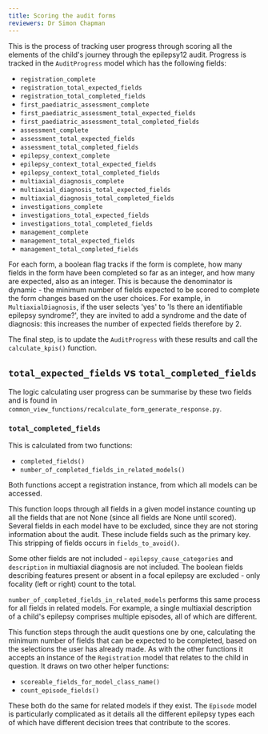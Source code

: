```yaml
---
title: Scoring the audit forms
reviewers: Dr Simon Chapman
---
```


This is the process of tracking user progress through scoring all the elements of the child's journey through the epilepsy12 audit. Progress is tracked in the `AuditProgress` model which has the following fields:

- `registration_complete`
- `registration_total_expected_fields`
- `registration_total_completed_fields`
- `first_paediatric_assessment_complete`
- `first_paediatric_assessment_total_expected_fields`
- `first_paediatric_assessment_total_completed_fields`
- `assessment_complete`
- `assessment_total_expected_fields`
- `assessment_total_completed_fields`
- `epilepsy_context_complete`
- `epilepsy_context_total_expected_fields`
- `epilepsy_context_total_completed_fields`
- `multiaxial_diagnosis_complete`
- `multiaxial_diagnosis_total_expected_fields`
- `multiaxial_diagnosis_total_completed_fields`
- `investigations_complete`
- `investigations_total_expected_fields`
- `investigations_total_completed_fields`
- `management_complete`
- `management_total_expected_fields`
- `management_total_completed_fields`

For each form, a boolean flag tracks if the form is complete, how many fields in the form have been completed so far as an integer, and how many are expected, also as an integer. This is because the denominator is dynamic - the minimum number of fields expected to be scored to complete the form changes based on the user choices. For example, in `MultiaxialDiagnosis`, if the user selects 'yes' to 'Is there an identifiable epilepsy syndrome?', they are invited to add a syndrome and the date of diagnosis: this increases the number of expected fields therefore by 2.

The final step, is to update the `AuditProgress` with these results and call the `calculate_kpis()` function.

## `total_expected_fields` vs `total_completed_fields`

The logic calculating user progress can be summarise by these two fields and is found in `common_view_functions/recalculate_form_generate_response.py`.

### `total_completed_fields`

This is calculated from two functions:

- `completed_fields()`
- `number_of_completed_fields_in_related_models()`

Both functions accept a registration instance, from which all models can be accessed.

This function loops through all fields in a given model instance counting up all the fields that are not None (since all fields are None until scored). Several fields in each model have to be excluded, since they are not storing information about the audit. These include fields such as the primary key. This stripping of fields occurs in `fields_to_avoid()`.

Some other fields are not included - `epilepsy_cause_categories` and `description` in multiaxial diagnosis are not included. The boolean fields describing features present or absent in a focal epilepsy are excluded - only focality (left or right) count to the total.

`number_of_completed_fields_in_related_models` performs this same process for all fields in related models. For example, a single multiaxial description of a child's epilepsy comprises multiple episodes, all of which are different.

This function steps through the audit questions one by one, calculating the minimum number of fields that can be expected to be completed, based on the selections the user has already made. As with the other functions it accepts an instance of the `Registration` model that relates to the child in question. It draws on two other helper functions:

- `scoreable_fields_for_model_class_name()`
- `count_episode_fields()`

These both do the same for related models if they exist. The `Episode` model is particularly complicated as it details all the different epilepsy types each of which have different decision trees that contribute to the scores.
